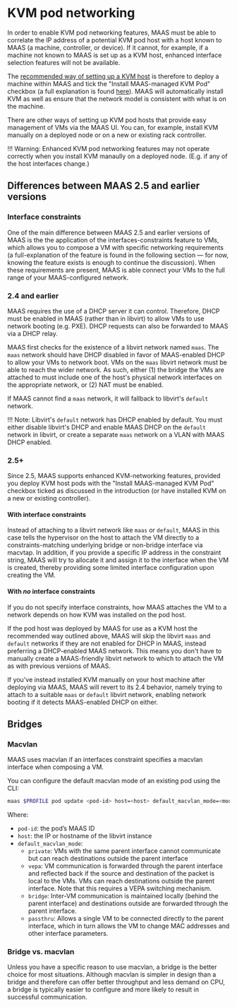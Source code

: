 # KVM pod networking

In order to enable KVM pod networking features, MAAS must be able to correlate
the IP address of a potential KVM pod host with a host known to MAAS (a machine,
controller, or device). If it cannot, for example, if a machine not known to
MAAS is set up as a KVM host, enhanced interface selection features will not be
available.

The [recommended way of setting up a KVM host][deploykvm] is therefore to deploy
a machine within MAAS and tick the "Install MAAS-managed KVM Pod" checkbox (a
full explanation is found [here][deploykvm]). MAAS will automatically install
KVM as well as ensure that the network model is consistent with what is on the
machine.

There are other ways of setting up KVM pod hosts that provide easy management of
VMs via the MAAS UI. You can, for example, install KVM manually on a deployed
node or on a new or existing rack controller.

!!! Warning:
    Enhanced KVM pod networking features may not operate correctly when you
    install KVM manaully on a deployed node. (E.g. if any of the host interfaces
    change.)

## Differences between MAAS 2.5 and earlier versions

### Interface constraints

One of the main difference between MAAS 2.5 and earlier versions of MAAS is the
the application of the interfaces-constraints feature to VMs, which allows
you to compose a VM with specific networking requirements (a full-explanation of
the feature is found in the following section &mdash; for now, knowing the feature
exists is enough to continue the discussion). When these requirements are
present, MAAS is able connect your VMs to the full range of your MAAS-configured
network.

### 2.4 and earlier

MAAS requires the use of a DHCP server it can control. Therefore, DHCP must be
enabled in MAAS (rather than in libvirt) to allow VMs to use network booting
(e.g. PXE). DHCP requests can also be forwarded to MAAS via a DHCP relay.

MAAS first checks for the existence of a libvirt network named `maas`. The
`maas` network should have DHCP disabled in favor of MAAS-enabled DHCP to allow
your VMs to network boot. VMs on the `maas` libvirt network must be able to
reach the wider network. As such, either (1) the bridge the VMs are attached to
must include one of the host's physical network interfaces on the appropriate
network, or (2) NAT must be enabled.

If MAAS cannot find a `maas` network, it will fallback to libvirt's `default`
network.

!!! Note:
    Libvirt's `default` network has DHCP enabled by default. You must either
    disable libvirt's DHCP and enable MAAS DHCP on the `default` network in
    libvirt, or create a separate `maas` network on a VLAN with MAAS DHCP enabled.

### 2.5+

Since 2.5, MAAS supports enhanced KVM-networking features, provided you deploy
KVM host pods with the "Install MAAS-managed KVM Pod" checkbox ticked as discussed
in the introduction (or have installed KVM on a new or existing controller).

#### With interface constraints

Instead of attaching to a libvirt network like `maas` or `default`, MAAS in
this case tells the hypervisor on the host to attach the VM directly to a
constraints-matching underlying bridge or non-bridge interface via macvtap.  In
addition, if you provide a specific IP address in the constraint string, MAAS
will try to allocate it and assign it to the interface when the VM is created,
thereby providing some limited interface configuration upon creating the VM.

#### With *no* interface constraints

If you do not specify interface constraints, how MAAS attaches the VM to a
network depends on how KVM was installed on the pod host.

If the pod host was deployed by MAAS for use as a KVM host the recommended way
outlined above, MAAS will skip the libvirt `maas` and `default` networks if they
are not enabled for DHCP in MAAS, instead preferring a DHCP-enabled MAAS
network. This means you don't have to manually create a MAAS-friendly libvirt
network to which to attach the VM as with previous versions of MAAS.

If you've instead installed KVM manually on your host machine after deploying
via MAAS, MAAS will revert to its 2.4 behavior, namely trying to attach to a
suitable `maas` or `default` libvirt network, enabling network booting if it
detects MAAS-enabled DHCP on either.

## Bridges

### Macvlan

MAAS uses macvlan if an interfaces constraint specifies a macvlan interface when
composing a VM.

You can configure the default macvlan mode of an existing pod using the CLI:

```bash
maas $PROFILE pod update <pod-id> host=<host> default_macvlan_mode=<mode>
```

Where:

- `pod-id`: the pod’s MAAS ID
- `host`: the IP or hostname of the libvirt instance
- `default_macvlan_mode`:
    - `private`: VMs with the same parent interface cannot communicate but can
      reach destinations outside the parent interface
    - `vepa`: VM communication is forwarded through the parent interface and
      reflected back if the source and destination of the packet is local to the
      VMs.  VMs can reach destinations outside the parent interface. Note that
      this requires a VEPA switching mechanism.
    - `bridge`: Inter-VM communication is maintained locally (behind the parent
      interface) and destinations outside are forwarded through the parent
      interface.
    - `passthru`: Allows a single VM to be connected directly to the parent
      interface, which in turn allows the VM to change MAC addresses and other
      interface parameters.


### Bridge vs. macvlan

Unless you have a specific reason to use macvlan, a bridge is the better choice
for most situations. Although macvlan is simpler in design than a bridge and
therefore can offer better throughput and less demand on CPU, a bridge is typically
easier to configure and more likely to result in successful communication.



<!-- LINKS -->

[deploykvm]: manage-kvm-pods-add.md

